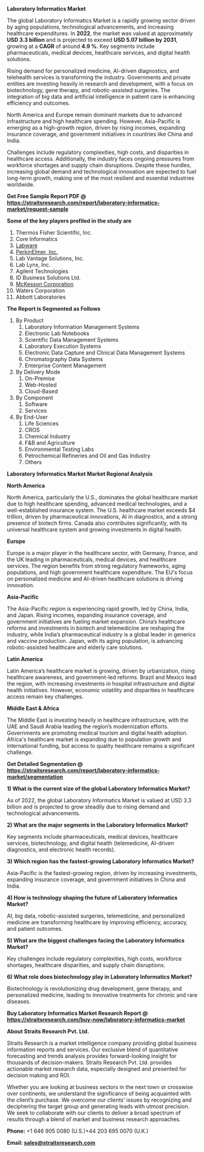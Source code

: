 <p><strong>Laboratory Informatics Market</strong></p>
<p>The global Laboratory Informatics Market is a rapidly growing sector driven by aging populations, technological advancements, and increasing healthcare expenditures. In <strong>2022</strong>, the market was valued at approximately <strong>USD 3.3 billion</strong> and is projected to exceed <strong>USD 5.07 billion</strong><strong> by 2031</strong>, growing at a <strong>CAGR</strong> of around <strong>4.9 %</strong>. Key segments include pharmaceuticals, medical devices, healthcare services, and digital health solutions.</p>
<p>Rising demand for personalized medicine, AI-driven diagnostics, and telehealth services is transforming the industry. Governments and private entities are investing heavily in research and development, with a focus on biotechnology, gene therapy, and robotic-assisted surgeries. The integration of big data and artificial intelligence in patient care is enhancing efficiency and outcomes.</p>
<p>North America and Europe remain dominant markets due to advanced infrastructure and high healthcare spending. However, Asia-Pacific is emerging as a high-growth region, driven by rising incomes, expanding insurance coverage, and government initiatives in countries like China and India.</p>
<p>Challenges include regulatory complexities, high costs, and disparities in healthcare access. Additionally, the industry faces ongoing pressures from workforce shortages and supply chain disruptions. Despite these hurdles, increasing global demand and technological innovation are expected to fuel long-term growth, making one of the most resilient and essential industries worldwide.</p>
<p><strong>Get Free Sample Report PDF @ <a href=https://straitsresearch.com/report/laboratory-informatics-market/request-sample>https://straitsresearch.com/report/laboratory-informatics-market/request-sample</a></strong></p>
<div><strong>Some of the key players profiled in the study are</strong></div>
<p><ol>
<li>Thermos Fisher Scientific, Inc.</li>
<li>Core Informatics</li>
<li><a href=""https://www.labware.com/"">Labware</a></li>
<li><a href=""https://content.perkinelmer.com/"">PerkinElmer, Inc.</a></li>
<li>Lab Vantage Solutions, Inc.</li>
<li>Lab Lynx, Inc.</li>
<li>Agilent Technologies</li>
<li>ID Business Solutions Ltd.</li>
<li><a href=""https://www.mckesson.com/"">McKesson Corporation</a></li>
<li>Waters Corporation</li>
<li>Abbott Laboratories</li>
</ol></p>
<p><strong>The Report is Segmented as Follows</strong></p>
<p><ol>
<li>By Product
<ol>
<li>Laboratory Information Management Systems</li>
<li>Electronic Lab Notebooks</li>
<li>Scientific Data Management Systems</li>
<li>Laboratory Execution Systems</li>
<li>Electronic Data Capture and Clinical Data Management Systems</li>
<li>Chromatography Data Systems</li>
<li>Enterprise Content Management</li>
</ol>
</li>
<li>By Delivery Mode
<ol>
<li>On-Premise</li>
<li>Web-Hosted</li>
<li>Cloud-Based</li>
</ol>
</li>
<li>By Component
<ol>
<li>Software</li>
<li>Services</li>
</ol>
</li>
<li>By End-User
<ol>
<li>Life Sciences</li>
<li>CROS</li>
<li>Chemical Industry</li>
<li>F&amp;B and Agriculture</li>
<li>Environmental Testing Labs</li>
<li>Petrochemical Refineries and Oil and Gas Industry</li>
<li>Others</li>
</ol>
</li>
</ol></p>
<p><strong>Laboratory Informatics Market Market Regional Analysis</strong></p>
<p><strong>North America</strong></p>
<p>North America, particularly the U.S., dominates the global healthcare market due to high healthcare spending, advanced medical technologies, and a well-established insurance system. The U.S. healthcare market exceeds $4 trillion, driven by pharmaceutical innovations, AI in diagnostics, and a strong presence of biotech firms. Canada also contributes significantly, with its universal healthcare system and growing investments in digital health.</p>
<p><strong>Europe</strong></p>
<p>Europe is a major player in the healthcare sector, with Germany, France, and the UK leading in pharmaceuticals, medical devices, and healthcare services. The region benefits from strong regulatory frameworks, aging populations, and high government healthcare expenditure. The EU's focus on personalized medicine and AI-driven healthcare solutions is driving innovation.</p>
<p><strong>Asia-Pacific</strong></p>
<p>The Asia-Pacific region is experiencing rapid growth, led by China, India, and Japan. Rising incomes, expanding insurance coverage, and government initiatives are fueling market expansion. China&rsquo;s healthcare reforms and investments in biotech and telemedicine are reshaping the industry, while India&rsquo;s pharmaceutical industry is a global leader in generics and vaccine production. Japan, with its aging population, is advancing robotic-assisted healthcare and elderly care solutions.</p>
<p><strong>Latin America</strong></p>
<p>Latin America&rsquo;s healthcare market is growing, driven by urbanization, rising healthcare awareness, and government-led reforms. Brazil and Mexico lead the region, with increasing investments in hospital infrastructure and digital health initiatives. However, economic volatility and disparities in healthcare access remain key challenges.</p>
<p><strong>Middle East &amp; Africa</strong></p>
<p>The Middle East is investing heavily in healthcare infrastructure, with the UAE and Saudi Arabia leading the region&rsquo;s modernization efforts. Governments are promoting medical tourism and digital health adoption. Africa's healthcare market is expanding due to population growth and international funding, but access to quality healthcare remains a significant challenge.</p>
<p><strong>Get Detailed Segmentation @ <a href=https://straitsresearch.com/report/laboratory-informatics-market/segmentation>https://straitsresearch.com/report/laboratory-informatics-market/segmentation</a></strong></p>
<p><strong>1) What is the current size of the global Laboratory Informatics Market?</strong></p>
<p>As of 2022, the global Laboratory Informatics Market is valued at USD 3.3 billion and is projected to grow steadily due to rising demand and technological advancements.</p>
<p><strong>2) What are the major segments in the Laboratory Informatics Market?</strong></p>
<p>Key segments include pharmaceuticals, medical devices, healthcare services, biotechnology, and digital health (telemedicine, AI-driven diagnostics, and electronic health records).</p>
<p><strong>3) Which region has the fastest-growing Laboratory Informatics Market?</strong></p>
<p>Asia-Pacific is the fastest-growing region, driven by increasing investments, expanding insurance coverage, and government initiatives in China and India.</p>
<p><strong>4) How is technology shaping the future of Laboratory Informatics Market?</strong></p>
<p>AI, big data, robotic-assisted surgeries, telemedicine, and personalized medicine are transforming healthcare by improving efficiency, accuracy, and patient outcomes.</p>
<p><strong>5) What are the biggest challenges facing the Laboratory Informatics Market?</strong></p>
<p>Key challenges include regulatory complexities, high costs, workforce shortages, healthcare disparities, and supply chain disruptions.</p>
<p><strong>6) What role does biotechnology play in Laboratory Informatics Market?</strong></p>
<p>Biotechnology is revolutionizing drug development, gene therapy, and personalized medicine, leading to innovative treatments for chronic and rare diseases.</p>
<p><strong>Buy Laboratory Informatics Market Research Report @ <a href=https://straitsresearch.com/buy-now/laboratory-informatics-market>https://straitsresearch.com/buy-now/laboratory-informatics-market</a></strong></p>
<p><strong>About Straits Research Pvt. Ltd.</strong></p>
<p>Straits Research is a market intelligence company providing global business information reports and services. Our exclusive blend of quantitative forecasting and trends analysis provides forward-looking insight for thousands of decision-makers. Straits Research Pvt. Ltd. provides actionable market research data, especially designed and presented for decision making and ROI.</p>
<p>Whether you are looking at business sectors in the next town or crosswise over continents, we understand the significance of being acquainted with the client&rsquo;s purchase. We overcome our clients&rsquo; issues by recognizing and deciphering the target group and generating leads with utmost precision. We seek to collaborate with our clients to deliver a broad spectrum of results through a blend of market and business research approaches.</p>
<p><strong><strong>Phone:</strong></strong> +1 646 905 0080 (U.S.)+44 203 695 0070 (U.K.)</p>
<p><strong><strong>Email: </strong></strong><a href=mailto:sales@straitsresearch.com><strong><u><strong>sales@straitsresearch.com</strong></u></strong></a></p>
